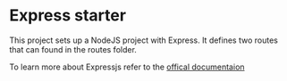 # Express starter

This project sets up a NodeJS project with Express. It defines two routes that can found in the routes folder.

To learn more about Expressjs refer to the [offical documentaion](https://expressjs.com/)
